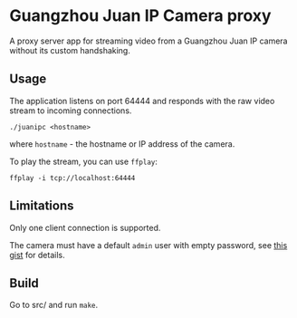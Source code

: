 # Guangzhou Juan IP Camera proxy

A proxy server app for streaming video from a Guangzhou Juan IP camera without
its custom handshaking.

## Usage

The application listens on port 64444 and responds with the raw video stream
to incoming connections.

```
./juanipc <hostname>
```

where `hostname` - the hostname or IP address of the camera.

To play the stream, you can use `ffplay`:

```
ffplay -i tcp://localhost:64444
```

## Limitations

Only one client connection is supported.

The camera must have a default `admin` user with empty password, see
[this gist](https://gist.github.com/maxious/c8915a436b532ab09e61bf937295a5d2)
for details.

## Build

Go to src/ and run `make`.
